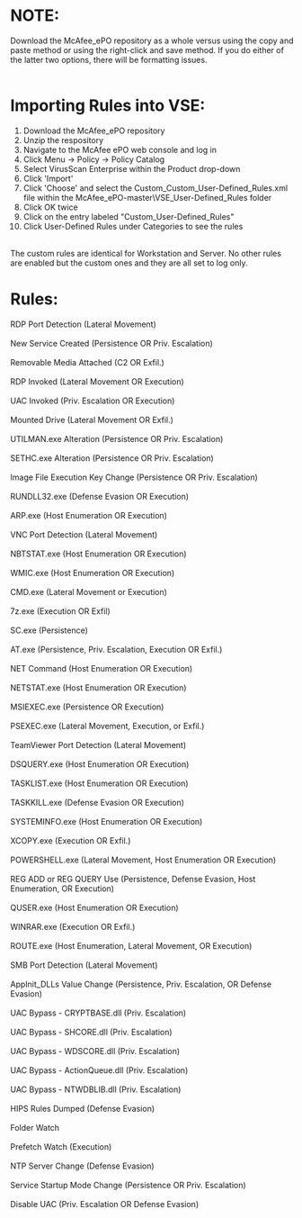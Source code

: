 # NOTE:
Download the McAfee_ePO repository as a whole versus using the copy and paste method or using the right-click and save method. If you do either of the latter two options, there will be formatting issues. 
<br><br>

# Importing Rules into VSE:
1) Download the McAfee_ePO repository<br>
2) Unzip the respository<br>
3) Navigate to the McAfee ePO web console and log in<br>
4) Click Menu -> Policy -> Policy Catalog<br>
5) Select VirusScan Enterprise within the Product drop-down<br>
5) Click 'Import'<br>
6) Click 'Choose' and select the Custom_Custom_User-Defined_Rules.xml file within the McAfee_ePO-master\VSE_User-Defined_Rules folder <br>
7) Click OK twice<br>
8) Click on the entry labeled "Custom_User-Defined_Rules"<br>
9) Click User-Defined Rules under Categories to see the rules<br>
<br>
The custom rules are identical for Workstation and Server. No other rules are enabled but the custom ones and they are all set to log only. <br>

# Rules:
RDP Port Detection (Lateral Movement) <br><br>
New Service Created (Persistence OR Priv. Escalation) <br><br>
Removable Media Attached (C2 OR Exfil.) <br><br>
RDP Invoked (Lateral Movement OR Execution) <br><br>
UAC Invoked (Priv. Escalation OR Execution) <br><br>
Mounted Drive (Lateral Movement OR Exfil.) <br><br>
UTILMAN.exe Alteration (Persistence OR Priv. Escalation) <br><br>
SETHC.exe Alteration (Persistence OR Priv. Escalation) <br><br>
Image File Execution Key Change (Persistence OR Priv. Escalation) <br><br>
RUNDLL32.exe (Defense Evasion OR Execution) <br><br>
ARP.exe (Host Enumeration OR Execution) <br><br>
VNC Port Detection (Lateral Movement) <br><br>
NBTSTAT.exe (Host Enumeration OR Execution) <br><br>
WMIC.exe (Host Enumeration OR Execution) <br><br>
CMD.exe (Lateral Movement or Execution) <br><br>
7z.exe (Execution OR Exfil) <br><br>
SC.exe (Persistence) <br><br>
AT.exe (Persistence, Priv. Escalation, Execution OR Exfil.) <br><br>
NET Command (Host Enumeration OR Execution) <br><br>
NETSTAT.exe (Host Enumeration OR Execution) <br><br>
MSIEXEC.exe (Persistence OR Execution) <br><br>
PSEXEC.exe (Lateral Movement, Execution, or Exfil.) <br><br>
TeamViewer Port Detection (Lateral Movement) <br><br>
DSQUERY.exe (Host Enumeration OR Execution) <br><br>
TASKLIST.exe (Host Enumeration OR Execution) <br><br>
TASKKILL.exe (Defense Evasion OR Execution) <br><br>
SYSTEMINFO.exe (Host Enumeration OR Execution) <br><br>
XCOPY.exe (Execution OR Exfil.) <br><br>
POWERSHELL.exe (Lateral Movement, Host Enumeration OR Execution) <br><br>
REG ADD or REG QUERY Use (Persistence, Defense Evasion, Host Enumeration, OR Execution) <br><br>
QUSER.exe (Host Enumeration OR Execution) <br><br>
WINRAR.exe (Execution OR Exfil.) <br><br>
ROUTE.exe (Host Enumeration, Lateral Movement, OR Execution) <br><br>
SMB Port Detection (Lateral Movement) <br><br>
AppInit_DLLs Value Change (Persistence, Priv. Escalation, OR Defense Evasion) <br><br>
UAC Bypass - CRYPTBASE.dll (Priv. Escalation) <br><br>
UAC Bypass - SHCORE.dll (Priv. Escalation) <br><br>
UAC Bypass - WDSCORE.dll (Priv. Escalation) <br><br>
UAC Bypass - ActionQueue.dll (Priv. Escalation) <br><br>
UAC Bypass - NTWDBLIB.dll (Priv. Escalation) <br><br>
HIPS Rules Dumped (Defense Evasion) <br><br>
Folder Watch<br><br>
Prefetch Watch (Execution) <br><br>
NTP Server Change (Defense Evasion) <br><br>
Service Startup Mode Change (Persistence OR Priv. Escalation) <br><br>
Disable UAC (Priv. Escalation OR Defense Evasion) <br><br>

